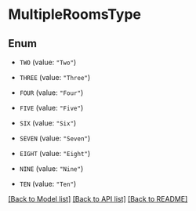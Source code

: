 # MultipleRoomsType

## Enum


* `TWO` (value: `"Two"`)

* `THREE` (value: `"Three"`)

* `FOUR` (value: `"Four"`)

* `FIVE` (value: `"Five"`)

* `SIX` (value: `"Six"`)

* `SEVEN` (value: `"Seven"`)

* `EIGHT` (value: `"Eight"`)

* `NINE` (value: `"Nine"`)

* `TEN` (value: `"Ten"`)


[[Back to Model list]](../README.md#documentation-for-models) [[Back to API list]](../README.md#documentation-for-api-endpoints) [[Back to README]](../README.md)


